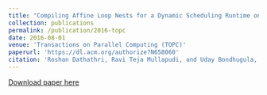 ```yaml
---
title: "Compiling Affine Loop Nests for a Dynamic Scheduling Runtime on Shared and Distributed Memory"
collection: publications
permalink: /publication/2016-topc
date: 2016-08-01
venue: 'Transactions on Parallel Computing (TOPC)'
paperurl: 'https://dl.acm.org/authorize?N658060'
citation: 'Roshan Dathathri, Ravi Teja Mullapudi, and Uday Bondhugula, “Compiling Affine Loop Nests for a Dynamic Scheduling Runtime on Shared and Distributed Memory,” Proceedings of the ACM Transactions on Parallel Computing (TOPC), August 2016.'
---
```

[Download paper here](https://dl.acm.org/authorize?N658060)
